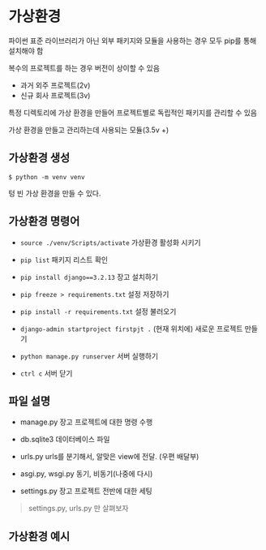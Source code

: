 # 가상환경

파이썬 표준 라이브러리가 아닌 외부 패키지와 모듈을 사용하는 경우
모두 pip를 통해 설치해야 함

복수의 프로젝트를 하는 경우 버전이 상이할 수 있음
- 과거 외주 프로젝트(2v)
- 신규 회사 프로젝트(3v)

특정 디렉토리에 가상 환경을 만들어 프로젝트별로 독립적인 패키지를 관리할 수 있음

가상 환경을 만들고 관리하는데 사용되는 모듈(3.5v +)

## 가상환경 생성

`$ python -m venv venv`

텅 빈 가상 환경을 만들 수 있다.

## 가상환경 명령어

- `source ./venv/Scripts/activate` 가상환경 활성화 시키기

- `pip list` 패키지 리스트 확인

- `pip install django==3.2.13` 장고 설치하기

- `pip freeze > requirements.txt` 설정 저장하기

- `pip install -r requirements.txt` 설정 불러오기

- `django-admin startproject firstpjt .` (현재 위치에) 새로운 프로젝트 만들기

- `python manage.py runserver` 서버 실행하기

- `ctrl c` 서버 닫기

## 파일 설명

- manage.py 장고 프로젝트에 대한 명령 수행

- db.sqlite3 데이터베이스 파일

- urls.py urls를 분기해서, 알맞은 view에 전달. (우편 배달부)

- asgi.py, wsgi.py 동기, 비동기(나중에 다시)

- settings.py 장고 프로젝트 전반에 대한 세팅

> settings.py, urls.py 만 살펴보자



## 가상환경 예시